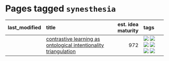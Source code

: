 # Pages tagged `synesthesia`

|last_modified|title|est. idea maturity|tags
|:---|:---|---:|:---|
||[contrastive learning as ontological intentionality triangulation](../contrastive_learning_as_ontological_intentionality_triangulation.md)|972|[![](https://img.shields.io/badge/tag-meta-3a20e)](../tags/meta.md) [![](https://img.shields.io/badge/tag-philosophy-eac1b9)](../tags/philosophy.md) [![](https://img.shields.io/badge/tag-semiotics-4d35f9)](../tags/semiotics.md) [![](https://img.shields.io/badge/tag-synesthesia-4bcfd8)](../tags/synesthesia.md) [![](https://img.shields.io/badge/tag-theory-fda5ff)](../tags/theory.md) [![](https://img.shields.io/badge/tag-wip-ab4f55)](../tags/wip.md)|